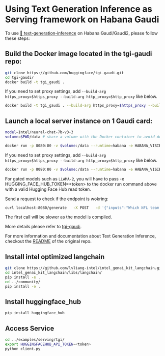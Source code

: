 # Using Text Generation Inference as Serving framework on Habana Gaudi

To use [🤗 text-generation-inference](https://github.com/huggingface/text-generation-inference) on Habana Gaudi/Gaudi2, please follow these steps:

## Build the Docker image located in the tgi-gaudi repo:
```bash
git clone https://github.com/huggingface/tgi-gaudi.git
cd tgi-gaudi/
docker build -t tgi_gaudi .
```

If you need to set proxy settings, add `--build-arg https_proxy=$https_proxy --build-arg http_proxy=$http_proxy` like below.
```bash
docker build -t tgi_gaudi . --build-arg https_proxy=$https_proxy --build-arg http_proxy=$http_proxy
```

## Launch a local server instance on 1 Gaudi card:
```bash
model=Intel/neural-chat-7b-v3-3
volume=$PWD/data # share a volume with the Docker container to avoid downloading weights every run

docker run -p 8080:80 -v $volume:/data --runtime=habana -e HABANA_VISIBLE_DEVICES=all -e OMPI_MCA_btl_vader_single_copy_mechanism=none --cap-add=sys_nice --ipc=host tgi_gaudi --model-id $model
```

If you need to set proxy settings, add `--build-arg https_proxy=$https_proxy --build-arg http_proxy=$http_proxy` like below.
```bash
docker run -p 8080:80 -v $volume:/data --runtime=habana -e HABANA_VISIBLE_DEVICES=all -e OMPI_MCA_btl_vader_single_copy_mechanism=none --cap-add=sys_nice --ipc=host -e HTTPS_PROXY=$https_proxy -e HTTP_PROXY=$https_proxy tgi_gaudi --model-id $model
```

For gated models such as `LLAMA-2`, you will have to pass -e HUGGING_FACE_HUB_TOKEN=\<token\> to the docker run command above with a valid Hugging Face Hub read token.

Send a request to check if the endpoint is wokring:

```bash
curl localhost:8080/generate   -X POST   -d '{"inputs":"Which NFL team won the Super Bowl in the 2010 season?","parameters":{"max_new_tokens":128, "do_sample": true}}'   -H 'Content-Type: application/json'
```
The first call will be slower as the model is compiled.

More details please refer to [tgi-gaudi](https://github.com/huggingface/tgi-gaudi/blob/v1.2-release/README.md).

For more information and documentation about Text Generation Inference, checkout the [README](https://github.com/huggingface/text-generation-inference#text-generation-inference) of the original repo.


## Install intel optimized langchain
```bash
git clone https://github.com/lvliang-intel/intel_genai_kit_langchain.git
cd intel_genai_kit_langchain/libs/langchain/
pip install -e .
cd ../community/
pip install -e .
```

## Install huggingface_hub
```bash
pip install huggingface_hub
```

## Access Service
```bash
cd ../examples/serving/tgi/
export HUGGINGFACEHUB_API_TOKEN=<token>
python client.py
```
